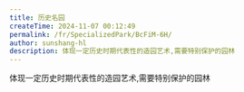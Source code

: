```yaml
---
title: 历史名园
createTime: 2024-11-07 00:12:49
permalink: /fr/SpecializedPark/BcFiM-6H/
author: sunshang-hl
description: 体现一定历史时期代表性的造园艺术,需要特别保护的园林
---
```


体现一定历史时期代表性的造园艺术,需要特别保护的园林